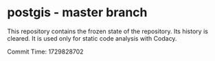 # postgis - master branch

This repository contains the frozen state of the repository.
Its history is cleared. It is used only for static code
analysis with Codacy.

Commit Time: 1729828702